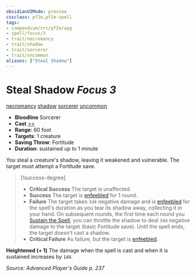 ```yaml
---
obsidianUIMode: preview
cssclass: pf2e,pf2e-spell
tags:
- compendium/src/pf2e/apg
- spell/focus/3
- trait/necromancy
- trait/shadow
- trait/sorcerer
- trait/uncommon
aliases: ["Steal Shadow"]
---
```

# Steal Shadow *Focus 3*   
[necromancy](necromancy.md "Necromancy School Trait")  [shadow](Reference/Rules/Traits/shadow.md "Shadow General Trait")  [sorcerer](Reference/Rules/Traits/sorcerer.md "Sorcerer Class Trait")  [uncommon](uncommon.md "Uncommon Rarity Trait")  

- **Bloodline** Sorcerer
- **Cast** [>>](chapter-9-playing-the-game.md#Actions "Two-Action") 
- **Range**: 60 foot
- **Targets**: 1 creature
- **Saving Throw**: Fortitude
- **Duration**: sustained up to 1 minute

You steal a creature's shadow, leaving it weakened and vulnerable. The target must attempt a Fortitude save.

> [!success-degree] 
> - **Critical Success** The target is unaffected.
> - **Success** The target is [enfeebled](conditions.md#Enfeebled) for 1 round.
> - **Failure** The target takes `3d4` negative damage and is [enfeebled](conditions.md#Enfeebled) for the spell's duration as you tear its shadow away, collecting it in your hand. On subsequent rounds, the first time each round you [Sustain the Spell](sustain-a-spell.md), you can throttle the shadow to deal `3d4` negative damage to the target (basic Fortitude save). Until the spell ends, the target doesn't cast a shadow.
> - **Critical Failure** As failure, but the target is [enfeebled](conditions.md#Enfeebled).

**Heightened (+ 1)** The damage when the spell is cast and when it is sustained increases by `1d4`.

*Source: Advanced Player's Guide p. 237*